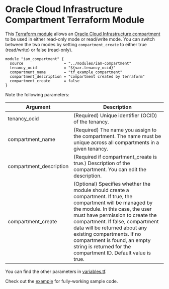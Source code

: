 # Oracle Cloud Infrastructure Compartment Terraform Module

This [Terraform module](https://www.terraform.io/docs/modules/index.html) allows an [Oracle Cloud Infrastructure  compartment](https://docs.cloud.oracle.com/iaas/Content/Identity/Tasks/managingcompartments.htm) to be used in either read-only mode or read/write mode. You can switch between the two modes by setting `compartment_create` to either true (read/write) or false (read-only).

```hcl
module "iam_compartment" {
  source                  = "../modules/iam-compartment"
  tenancy_ocid            = "${var.tenancy_ocid}"
  compartment_name        = "tf_example_compartment"
  compartment_description = "compartment created by terraform"
  compartment_create      = false
}
```

Note the following parameters:

Argument | Description
--- | ---
tenancy_ocid | (Required) Unique identifier (OCID) of the tenancy.
compartment_name | (Required) The name you assign to the compartment. The name must be unique across all compartments in a given tenancy.
compartment_description | (Required if compartment_create is true.) Description of the compartment. You can edit the description.
compartment_create | (Optional)  Specifies whether the module should create a compartment. If true, the compartment will be managed by the module. In this case, the user must have permission to create the compartment. If false, compartment data will be returned about any existing compartments. If no compartment is found, an empty string is returned for the compartment ID. Default value is true.

You can find the other parameters in [variables.tf](https://github.com/oracle-terraform-modules/terraform-oci-iam/blob/master/modules/iam-compartment/variables.tf).

Check out the [example](https://github.com/oracle-terraform-modules/terraform-oci-iam/tree/master/example) for fully-working sample code.
